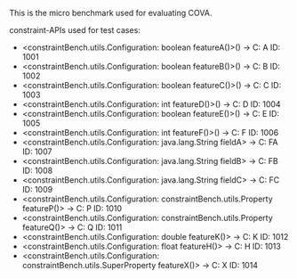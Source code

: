 This is the micro benchmark used for evaluating COVA. 

constraint-APIs used for test cases:

- <constraintBench.utils.Configuration: boolean featureA()>()  -> C: A ID: 1001
- <constraintBench.utils.Configuration: boolean featureB()>()  -> C: B ID: 1002
- <constraintBench.utils.Configuration: boolean featureC()>()  -> C: C ID: 1003
- <constraintBench.utils.Configuration: int featureD()>()  -> C: D ID: 1004
- <constraintBench.utils.Configuration: boolean featureE()>()  -> C: E ID: 1005
- <constraintBench.utils.Configuration: int featureF()>()  -> C: F ID: 1006
- <constraintBench.utils.Configuration: java.lang.String fieldA> -> C: FA ID: 1007
- <constraintBench.utils.Configuration: java.lang.String fieldB> -> C: FB ID: 1008
- <constraintBench.utils.Configuration: java.lang.String fieldC> -> C: FC ID: 1009
- <constraintBench.utils.Configuration: constraintBench.utils.Property featureP()> -> C: P ID: 1010
- <constraintBench.utils.Configuration: constraintBench.utils.Property featureQ()> -> C: Q ID: 1011
- <constraintBench.utils.Configuration: double featureK()> -> C: K ID: 1012
- <constraintBench.utils.Configuration: float featureH()> -> C: H ID: 1013
- <constraintBench.utils.Configuration: constraintBench.utils.SuperProperty featureX()> -> C: X ID: 1014
